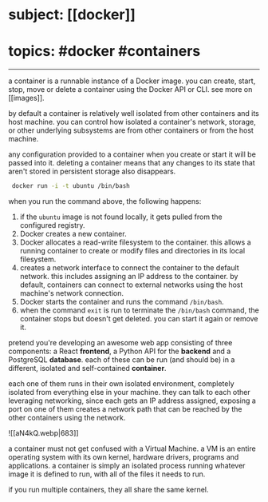 # subject: [[docker]]
# topics: #docker #containers
---
a container is a runnable instance of a Docker image. you can create, start, stop, move or delete a container using the Docker API or CLI. see more on [[images]].

by default a container is relatively well isolated from other containers and its host machine. you can control how isolated a container's network, storage, or other underlying subsystems are from other containers or from the host machine.

any configuration provided to a container when you create or start it will be passed into it. deleting a container means that any changes to its state that aren't stored in persistent storage also disappears.

```bash
 docker run -i -t ubuntu /bin/bash
```

when you run the command above, the following happens:
1. if the `ubuntu` image is not found locally, it gets pulled from the configured registry.
2. Docker creates a new container.
3. Docker allocates a read-write filesystem to the container. this allows a running container to create or modify files and directories in its local filesystem.
4. creates a network interface to connect the container to the default network. this includes assigning an IP address to the container. by default, containers can connect to external networks using the host machine's network connection.
5. Docker starts the container and runs the command `/bin/bash`.
6. when the command `exit` is run to terminate the `/bin/bash` command, the container stops but doesn't get deleted. you can start it again or remove it.

pretend you're developing an awesome web app consisting of three components: a React **frontend**, a Python API for the **backend** and a PostgreSQL **database**. each of these can be run (and should be) in a different, isolated and self-contained **container**.

each one of them runs in their own isolated environment, completely isolated from everything else in your machine. they can talk to each other leveraging networking, since each gets an IP address assigned, exposing a port on one of them creates a network path that can be reached by the other containers using the network.

![[aN4kQ.webp|683]]

a container must not get confused with a Virtual Machine. a VM is an entire operating system with its own kernel, hardware drivers, programs and applications. a container is simply an isolated process running whatever image it is defined to run, with all of the files it needs to run.

if you run multiple containers, they all share the same kernel.